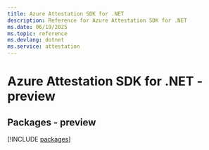 ```yaml
---
title: Azure Attestation SDK for .NET
description: Reference for Azure Attestation SDK for .NET
ms.date: 06/19/2025
ms.topic: reference
ms.devlang: dotnet
ms.service: attestation
---
```

# Azure Attestation SDK for .NET - preview
## Packages - preview
[!INCLUDE [packages](attestation-index.md)]